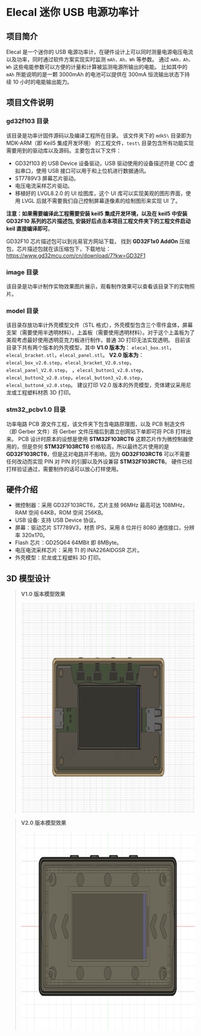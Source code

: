 # Elecal 迷你 USB 电源功率计

## 项目简介

Elecal 是一个迷你的 USB 电源功率计，在硬件设计上可以同时测量电源电压电流以及功率，同时通过软件方案实现实时监测 `mAh，Ah，Wh` 等参数。
通过 `mAh，Ah，Wh` 这些电能参数可以方便的计量和计算被监测电源所输出的电能。 比如其中的 `mAh` 所能说明的是一颗 3000mAh 的电池可以提供在 300mA 恒流输出状态下持续 10 小时的电能输出能力。

## 项目文件说明

### gd32f103 目录

该目录是功率计固件源码以及编译工程所在目录。
该文件夹下的 `mdk5\` 目录即为 MDK-ARM（即 Keil5 集成开发环境） 的工程文件，`test\` 目录包含所有功能实现需要用到的驱动库以及源码。主要包含以下文件：
- GD32f103 的 USB Device 设备驱动，USB 驱动使用的设备描述符是 CDC 虚拟串口，使用 USB 接口可以用于和上位机进行数据通讯。
- ST7789V3 屏幕芯片驱动。
- 电压电流采样芯片驱动。
- 移植好的 LVGL8.2.0 的 UI 绘图库，这个 UI 库可以实现美观的图形界面，使用 LVGL 后就不需要我们自己控制屏幕逐像素的绘制图形来实现 UI 了。

**注意：如果需要编译此工程需要安装 keil5 集成开发环境，以及在 keil5 中安装 **GD32F10** 系列的芯片描述包, 安装好后点击本项目工程文件夹下的工程文件启动 keil 直接编译即可**。

GD32F10 芯片描述包可以到兆易官方网站下载，
找到 **GD32F1x0 AddOn** 压缩包，芯片描述包就在该压缩包下，下载地址：https://www.gd32mcu.com/cn/download/7?kw=GD32F1

### image 目录

该目录是功率计制作实物效果图片展示，观看制作效果可以查看该目录下的实物照片。

### model 目录

该目录存放功率计外壳模型文件（STL 格式），外壳模型包含三个零件盒体，屏幕支架（需要使用半透明材料），上盖板（需要使用透明材料）。对于这个上盖板为了美观考虑最好使用透明亚克力板进行制作，普通 3D 打印无法实现透明。
目前该目录下共有两个版本的外壳模型，其中 
**V1.0 版本为**： `elecal_box.stl`，`elecal_bracket.stl`，`elecal_panel.stl`。
**V2.0 版本为**：`elecal_box_v2.0.step`，`elecal_bracket_V2.0.step`，`elecal_panel_V2.0.step`，
，`elecal_button1_v2.0.step`，`elecal_button2_v2.0.step`，`elecal_button3_v2.0.step`，`elecal_button4_v2.0.step`。
建议打印 V2.0 版本的外壳模型，壳体建议采用尼龙或工程塑料材质 3D 打印。

### stm32_pcbv1.0 目录

功率电路 PCB 源文件工程，该文件夹下包含电路原理图，以及 PCB 制造文件（即 Gerber 文件）将 Gerber 文件压缩后到嘉立创网站下单即可将 PCB 打样出来。
PCB 设计时原本的设想是使用 **STM32F103RCT6** 这颗芯片作为微控制器使用的，但是奈何 **STM32F103RCT6** 价格较高，所以最终芯片使用的是 **GD32F103RCT6**，但是这对电路并不影响，因为 **GD32F103RCT6** 可以不需要任何改动而实现 PIN 对 PIN 的引脚以及外设兼容 **STM32F103RCT6**。
硬件已经打样验证通过，需要制作的话可以放心打样使用。

## 硬件介绍

- 微控制器：采用 GD32F103RCT6，芯片主频 96MHz 最高可达 108MHz，RAM 空间 64KB，ROM 空间 256KB。
- USB 设备: 支持 USB Device 协议。
- 屏幕：驱动芯片 ST7789V3，材质 IPS，采用 8 位并行 8080 通信接口，分辨率 320x170。
- Flash 芯片：GD25Q64 64MBit 即 8MByte。
- 电压电流采样芯片：采用 TI 的 INA226AIDGSR 芯片。 
- 外壳模型：尼龙或工程塑料 3D 打印。

## 3D 模型设计

> **V1.0 版本模型效果**
> <div align=center><img align="center" src="https://github.com/zhbi98/Elecal/blob/main/image/Elecal_v1.0.png" alt="GitHub" title="GitHub,Social Coding" width="900" height="562"/></div>

> **V2.0 版本模型效果**
> <div align=center><img align="center" src="https://github.com/zhbi98/Elecal/blob/main/image/Elecal.png" alt="GitHub" title="GitHub,Social Coding" width="824" height="530"/></div>
